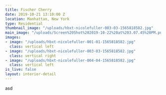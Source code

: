 ```yaml
---
title: Fischer Cherry
date: 2019-10-21 13:10:00 Z
location: Manhattan, New York
type: Residential
thumbnail_image: "/uploads/hbxt-nicolefuller-003-03-1565818582.jpg"
main_image: "/uploads/Screen%20Shot%202019-10-22%20at%203.07.45%20PM.png"
images:
- image: "/uploads/hbxt-nicolefuller-001-01-1565818582.jpg"
  class: vertical left
- image: "/uploads/hbxt-nicolefuller-003-03-1565818582.jpg"
  class: vertical right
- image: "/uploads/hbxt-nicolefuller-004-04-1565818582.jpg"
  class: vertical left
is_live: false
layout: interior-detail
---
```


asd